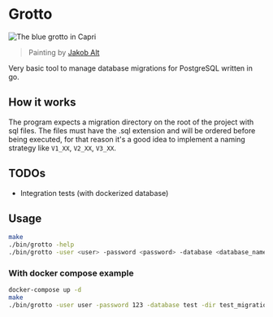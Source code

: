 # Grotto

![The blue grotto in Capri](https://upload.wikimedia.org/wikipedia/commons/e/eb/Heinrich_Jakob_Fried_-_Die_Blaue_Grotte_auf_Capri.jpg)
> Painting by [Jakob Alt](https://de.wikipedia.org/wiki/Jakob_Alt)

Very basic tool to manage database migrations for PostgreSQL written in go.

## How it works

The program expects a migration directory on the root of the project with sql files.
The files must have the .sql extension and will be ordered before being executed, for
that reason it's a good idea to implement a naming strategy like `V1_XX`, `V2_XX`,
`V3_XX`.

## TODOs

- Integration tests (with dockerized database)

## Usage

```bash
make
./bin/grotto -help
./bin/grotto -user <user> -password <password> -database <database_name> -dir <migration_directory>
```

### With docker compose example

```bash
docker-compose up -d
make
./bin/grotto -user user -password 123 -database test -dir test_migration
```
